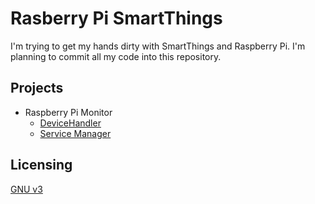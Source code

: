 # Rasberry Pi SmartThings

I'm trying to get my hands dirty with SmartThings and Raspberry Pi. I'm planning to commit all my code into this repository.

## Projects

* Raspberry Pi Monitor
  * [DeviceHandler](devicetypes/cl0udninja/raspberry-pi-monitor.src/README.md)
  * [Service Manager](smartapps/cl0udninja/raspberry-pi-upnp-service-manager.src/README.md)

## Licensing

[GNU v3](https://www.gnu.org/licenses/gpl-3.0.en.html)
